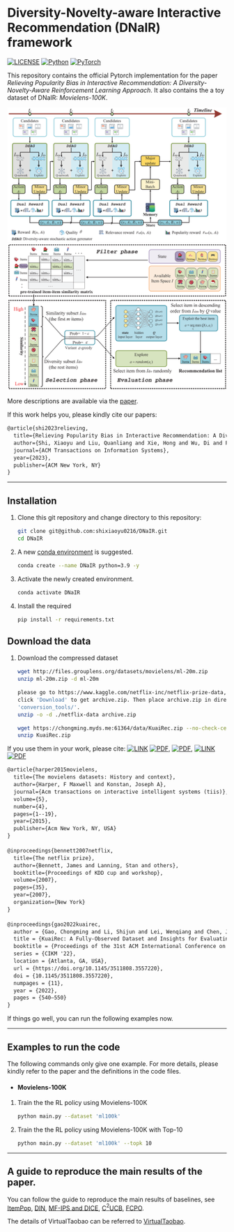 # Diversity-Novelty-aware Interactive Recommendation (DNaIR) framework

[![LICENSE](https://img.shields.io/badge/license-MIT-green)](https://github.com/shixiaoyu0216/DNaIR/blob/main/LICENSE)
[![Python](https://img.shields.io/badge/python-3.9-blue.svg)](https://www.python.org/)
[![PyTorch](https://img.shields.io/badge/pytorch-1.9.0+cu111-%237732a8)](https://pytorch.org/)

This repository contains the official Pytorch implementation for the paper *Relieving Popularity Bias in Interactive Recommendation: A Diversity-Novelty-Aware Reinforcement Learning Approach*. It also contains the a toy dataset of DNaIR: *Movielens-100K*.

<img src="figs/Framework.png" alt="Framework" style="zoom:100%;" />
<img src="figs/ActionGeneration.png" alt="ActionGeneration" style="zoom:100%;" />

More descriptions are available via the [paper](https://dl.acm.org/doi/10.1145/3618107).

If this work helps you, please kindly cite our papers:

```latex
@article{shi2023relieving,
  title={Relieving Popularity Bias in Interactive Recommendation: A Diversity-Novelty-Aware Reinforcement Learning Approach},
  author={Shi, Xiaoyu and Liu, Quanliang and Xie, Hong and Wu, Di and Peng, Bo and Shang, MingSheng and Lian, Defu},
  journal={ACM Transactions on Information Systems},
  year={2023},
  publisher={ACM New York, NY}
}
```

---
## Installation

1. Clone this git repository and change directory to this repository:

	```bash
	git clone git@github.com:shixiaoyu0216/DNaIR.git
	cd DNaIR
	```


2. A new [conda environment](https://docs.conda.io/projects/conda/en/latest/user-guide/concepts/environments.html) is suggested. 

    ```bash
    conda create --name DNaIR python=3.9 -y
    ```

3. Activate the newly created environment.

    ```bash
    conda activate DNaIR
    ```


4. Install the required 

    ```bash
    pip install -r requirements.txt
    ```


## Download the data

1. Download the compressed dataset

    ```bash 
    wget http://files.grouplens.org/datasets/movielens/ml-20m.zip
	unzip ml-20m.zip -d ml-20m
    ```

 	```bash 
    please go to https://www.kaggle.com/netflix-inc/netflix-prize-data, and
	click 'Download' to get archive.zip. Then place archive.zip in directory
	'conversion_tools/'.
	unzip -o -d ./netflix-data archive.zip
    ```

	```bash 
    wget https://chongming.myds.me:61364/data/KuaiRec.zip --no-check-certificate
 	unzip KuaiRec.zip
    ```

If you use them in your work, please cite: [![LINK](https://img.shields.io/badge/-Paper%20Link-lightgrey)](https://dl.acm.org/doi/abs/10.1145/2827872) [![PDF](https://img.shields.io/badge/-PDF-red)](https://dl.acm.org/doi/abs/10.1145/2827872), [![PDF](https://img.shields.io/badge/-PDF-red)](https://d1wqtxts1xzle7.cloudfront.net/90881302/NetflixPrize-description-libre.pdf?1662854712=&response-content-disposition=inline%3B+filename%3DThe_Netflix_Prize.pdf&Expires=1699603604&Signature=aLzq1fsD73HYHYeZmFOEUOwuaEeR~gWAtj8i7EJMNr0DRXFWckr~ndzyu1zsfWuE4nigx3wAA~WLf-3FqSMk0i9xVVk8T94hcddWs2ILOh4LXsgB8QQa47iJ8Wq1O8Jyecf2gXosxrGXnxACIiBsL7tspTCq4gcKKZudflRp09LuVDGs66rezCHxXRzr~WsQr3siCGY65UKq9sJu~onq0HKA3tROuOJrxWJ~usSGhDw7oSz0QbGlkg5EKtomBIVNGpET0-261YPIy3MpJJQw29sS9FROkbNlA-kKafwbM2dePrd76yr24SePGA6csuHkp6ukYpJ8obAWD4dRLfeTRA__&Key-Pair-Id=APKAJLOHF5GGSLRBV4ZA), [![LINK](https://img.shields.io/badge/-Paper%20Link-lightgrey)](https://arxiv.org/abs/2202.10842) [![PDF](https://img.shields.io/badge/-PDF-red)](https://arxiv.org/pdf/2202.10842.pdf)


```latex
@article{harper2015movielens,
  title={The movielens datasets: History and context},
  author={Harper, F Maxwell and Konstan, Joseph A},
  journal={Acm transactions on interactive intelligent systems (tiis)},
  volume={5},
  number={4},
  pages={1--19},
  year={2015},
  publisher={Acm New York, NY, USA}
}

@inproceedings{bennett2007netflix,
  title={The netflix prize},
  author={Bennett, James and Lanning, Stan and others},
  booktitle={Proceedings of KDD cup and workshop},
  volume={2007},
  pages={35},
  year={2007},
  organization={New York}
}

@inproceedings{gao2022kuairec,
  author = {Gao, Chongming and Li, Shijun and Lei, Wenqiang and Chen, Jiawei and Li, Biao and Jiang, Peng and He, Xiangnan and Mao, Jiaxin and Chua, Tat-Seng},
  title = {KuaiRec: A Fully-Observed Dataset and Insights for Evaluating Recommender Systems},
  booktitle = {Proceedings of the 31st ACM International Conference on Information \& Knowledge Management},
  series = {CIKM '22},
  location = {Atlanta, GA, USA},
  url = {https://doi.org/10.1145/3511808.3557220},
  doi = {10.1145/3511808.3557220},
  numpages = {11},
  year = {2022},
  pages = {540–550}
}
```

If things go well, you can run the following examples now.

---
## Examples to run the code

The following commands only give one example. For more details, please kindly refer to the paper and the definitions in the code files. 

- #### Movielens-100K

1. Train the the RL policy using Movielens-100K

    ```bash
    python main.py --dataset 'ml100k'
    ```

2. Train the the RL policy using Movielens-100K with Top-10

    ```bash
    python main.py --dataset 'ml100k' --topk 10
    ```

---
## A guide to reproduce the main results of the paper.

You can follow the guide to reproduce the main results of baselines, see [ItemPop](https://recbole.io/docs/user_guide/model/general/pop.html), [DIN](https://recbole.io/docs/user_guide/model/context/din.html), [MF-IPS and DICE](https://github.com/JingsenZhang/Recbole-Debias), [C$^2$UCB](https://github.com/YunSeo00/combinatorial_MAB), [FCPO](https://github.com/TobyGE/FCPO).

The details of VirtualTaobao can be referred to [VirtualTaobao](https://github.com/eyounx/VirtualTaobao).
